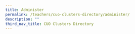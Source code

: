 ```yaml
---
title: Administer
permalink: /teachers/cuo-clusters-directory/administer/
description: ""
third_nav_title: CUO Clusters Directory
---
```

